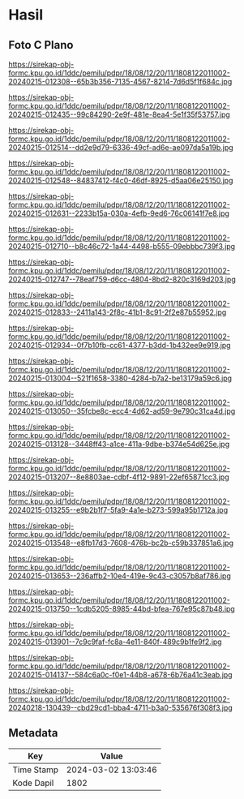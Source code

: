 # Hasil

## Foto C Plano

https://sirekap-obj-formc.kpu.go.id/1ddc/pemilu/pdpr/18/08/12/20/11/1808122011002-20240215-012308--65b3b356-7135-4567-8214-7d6d5f1f684c.jpg

https://sirekap-obj-formc.kpu.go.id/1ddc/pemilu/pdpr/18/08/12/20/11/1808122011002-20240215-012435--99c84290-2e9f-481e-8ea4-5e1f35f53757.jpg

https://sirekap-obj-formc.kpu.go.id/1ddc/pemilu/pdpr/18/08/12/20/11/1808122011002-20240215-012514--dd2e9d79-6336-49cf-ad6e-ae097da5a19b.jpg

https://sirekap-obj-formc.kpu.go.id/1ddc/pemilu/pdpr/18/08/12/20/11/1808122011002-20240215-012548--84837412-f4c0-46df-8925-d5aa06e25150.jpg

https://sirekap-obj-formc.kpu.go.id/1ddc/pemilu/pdpr/18/08/12/20/11/1808122011002-20240215-012631--2233b15a-030a-4efb-9ed6-76c06141f7e8.jpg

https://sirekap-obj-formc.kpu.go.id/1ddc/pemilu/pdpr/18/08/12/20/11/1808122011002-20240215-012710--b8c46c72-1a44-4498-b555-09ebbbc739f3.jpg

https://sirekap-obj-formc.kpu.go.id/1ddc/pemilu/pdpr/18/08/12/20/11/1808122011002-20240215-012747--78eaf759-d6cc-4804-8bd2-820c3169d203.jpg

https://sirekap-obj-formc.kpu.go.id/1ddc/pemilu/pdpr/18/08/12/20/11/1808122011002-20240215-012833--2411a143-2f8c-41b1-8c91-2f2e87b55952.jpg

https://sirekap-obj-formc.kpu.go.id/1ddc/pemilu/pdpr/18/08/12/20/11/1808122011002-20240215-012934--0f7b10fb-cc61-4377-b3dd-1b432ee9e919.jpg

https://sirekap-obj-formc.kpu.go.id/1ddc/pemilu/pdpr/18/08/12/20/11/1808122011002-20240215-013004--521f1658-3380-4284-b7a2-be13179a59c6.jpg

https://sirekap-obj-formc.kpu.go.id/1ddc/pemilu/pdpr/18/08/12/20/11/1808122011002-20240215-013050--35fcbe8c-ecc4-4d62-ad59-9e790c31ca4d.jpg

https://sirekap-obj-formc.kpu.go.id/1ddc/pemilu/pdpr/18/08/12/20/11/1808122011002-20240215-013128--3448ff43-a1ce-411a-9dbe-b374e54d625e.jpg

https://sirekap-obj-formc.kpu.go.id/1ddc/pemilu/pdpr/18/08/12/20/11/1808122011002-20240215-013207--8e8803ae-cdbf-4f12-9891-22ef65871cc3.jpg

https://sirekap-obj-formc.kpu.go.id/1ddc/pemilu/pdpr/18/08/12/20/11/1808122011002-20240215-013255--e9b2b1f7-5fa9-4a1e-b273-599a95b1712a.jpg

https://sirekap-obj-formc.kpu.go.id/1ddc/pemilu/pdpr/18/08/12/20/11/1808122011002-20240215-013548--e8fb17d3-7608-476b-bc2b-c59b337851a6.jpg

https://sirekap-obj-formc.kpu.go.id/1ddc/pemilu/pdpr/18/08/12/20/11/1808122011002-20240215-013653--236affb2-10e4-419e-9c43-c3057b8af786.jpg

https://sirekap-obj-formc.kpu.go.id/1ddc/pemilu/pdpr/18/08/12/20/11/1808122011002-20240215-013750--1cdb5205-8985-44bd-bfea-767e95c87b48.jpg

https://sirekap-obj-formc.kpu.go.id/1ddc/pemilu/pdpr/18/08/12/20/11/1808122011002-20240215-013901--7c9c9faf-fc8a-4e11-840f-489c9b1fe9f2.jpg

https://sirekap-obj-formc.kpu.go.id/1ddc/pemilu/pdpr/18/08/12/20/11/1808122011002-20240215-014137--584c6a0c-f0e1-44b8-a678-6b76a41c3eab.jpg

https://sirekap-obj-formc.kpu.go.id/1ddc/pemilu/pdpr/18/08/12/20/11/1808122011002-20240218-130439--cbd29cd1-bba4-4711-b3a0-535676f308f3.jpg


## Metadata

| Key        | Value               |
| ---------- | ------------------- |
| Time Stamp | 2024-03-02 13:03:46 |
| Kode Dapil | 1802                |



